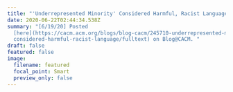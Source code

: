 ```yaml
---
title: "'Underrepresented Minority' Considered Harmful, Racist Language"
date: 2020-06-22T02:44:34.538Z
summary: "[6/19/20] Posted
  [here](https://cacm.acm.org/blogs/blog-cacm/245710-underrepresented-minority-\
  considered-harmful-racist-language/fulltext) on Blog@CACM. "
draft: false
featured: false
image:
  filename: featured
  focal_point: Smart
  preview_only: false
---
```



